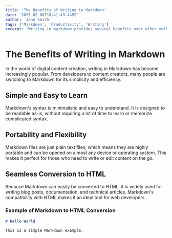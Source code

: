 ```yaml
---
title: 'The Benefits of Writing in Markdown'
date: '2025-02-06T18:41:49.445Z'
author: 'Jane Smith'
tags: ['Markdown', 'Productivity', 'Writing']
excerpt: 'Writing in markdown provides several benefits over other methods.'
---
```


# The Benefits of Writing in Markdown

In the world of digital content creation, writing in Markdown has become increasingly popular. From developers to content creators, many people are switching to Markdown for its simplicity and efficiency.

## Simple and Easy to Learn

Markdown's syntax is minimalistic and easy to understand. It is designed to be readable as-is, without requiring a lot of time to learn or memorize complicated syntax.

## Portability and Flexibility

Markdown files are just plain text files, which means they are highly portable and can be opened on almost any device or operating system. This makes it perfect for those who need to write or edit content on the go.

## Seamless Conversion to HTML

Because Markdown can easily be converted to HTML, it is widely used for writing blog posts, documentation, and technical articles. Markdown's compatibility with HTML makes it an ideal tool for web developers.

### Example of Markdown to HTML Conversion

```markdown
# Hello World

This is a simple Markdown example.
```
